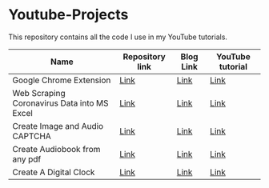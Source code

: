 # Youtube-Projects
This repository contains all the code I use in my YouTube tutorials.

| Name | Repository link | Blog Link | YouTube tutorial | 
| --- | --- | --- | --- |
|	Google Chrome Extension	|	[Link](https://github.com/ayushi7rawat/Youtube-Projects/tree/master/Google%20Chrome%20Extension)	| [Link](https://ayushirawat.com/how-to-make-your-own-google-chrome-extension-1) | [Link](https://www.youtube.com/watch?v=ZWbPtPHR4hY) | 
|	Web Scraping Coronavirus Data into MS Excel	|	[Link](https://github.com/ayushi7rawat/Youtube-Projects/tree/master/Web%20Scraping%20Coronavirus%20Data%20into%20MS%20Excel)	| [Link](https://ayushirawat.com/web-scraping-coronavirus-data-into-ms-excel) | [Link](https://www.youtube.com/watch?v=CTRYYz1u7Y8) | 
|	Create Image and Audio CAPTCHA	|	[Link](https://github.com/ayushi7rawat/Youtube-Projects/tree/master/Create%20and%20Decode%20captcha/Create%20Image%20and%20Audio%20CAPTCHA)	| [Link](https://ayushirawat.com/web-scraping-coronavirus-data-into-ms-excel) | [Link](https://www.youtube.com/watch?v=fAFIY_3OaO4) | 
|	Create Audiobook from any pdf	|	[Link](https://github.com/ayushi7rawat/Youtube-Projects/tree/master/Create%20AudioBook%20from%20pdf)	| [Link](https://ayushirawat.com/create-your-own-audiobook-from-any-pdf-with-python) | [Link](https://www.youtube.com/watch?v=ZWjXbe9DOVA&t=16s) |
|	Create A Digital Clock	|	[Link](https://github.com/ayushi7rawat/Youtube-Projects/tree/master/Create%20AudioBook%20from%20pdf)	| [Link](https://ayushirawat.com/create-a-digital-clock-with-python) | [Link](https://www.youtube.com/watch?v=Cw206ZAUW6Y) |